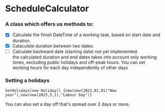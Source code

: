 # ScheduleCalculator 
### A class which offers us methods to:
- [x] Calculate the finish DateTime of a working task, based on start date and duration.
- [x] Calaculate duration between two dates. 
- [ ] Calculate backward date (starting date) not yet implemented.   
the calculated duration and end dates takes into account only working times, excluding public holidays and off-peak hours.
You can set working hours for each day independently of other days 

### Setting a holidays 
```
SetHolidays(new Holiday[] {new(new(2023,01,01)"New year"),new(new(2023,5,1),"Labour Day")}
```

You can also set a day off that's spread over 2 days or more.

